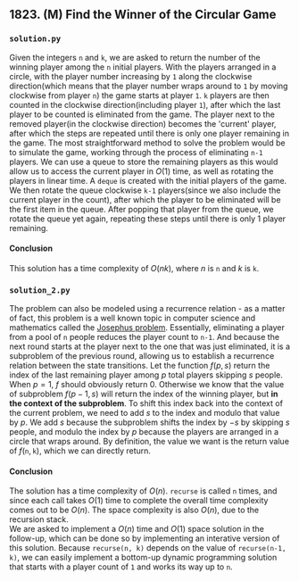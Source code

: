 ## 1823. (M) Find the Winner of the Circular Game

### `solution.py`
Given the integers `n` and `k`, we are asked to return the number of the winning player among the `n` initial players. With the players arranged in a circle, with the player number increasing by `1` along the clockwise direction(which means that the player number wraps around to `1` by moving clockwise from player `n`) the game starts at player `1`. `k` players are then counted in the clockwise direction(including player `1`), after which the last player to be counted is eliminated from the game. The player next to the removed player(in the clockwise direction) becomes the 'current' player, after which the steps are repeated until there is only one player remaining in the game. The most straightforward method to solve the problem would be to simulate the game, working through the process of eliminating `n-1` players. We can use a queue to store the remaining players as this would allow us to access the current player in $O(1)$ time, as well as rotating the players in linear time. A `deque` is created with the initial players of the game. We then rotate the queue clockwise `k-1` players(since we also include the current player in the count), after which the player to be eliminated will be the first item in the queue. After popping that player from the queue, we rotate the queue yet again, repeating these steps until there is only 1 player remaining.  

#### Conclusion
This solution has a time complexity of $O(nk)$, where $n$ is `n` and $k$ is `k`.   
  


### `solution_2.py`
The problem can also be modeled using a recurrence relation - as a matter of fact, this problem is a well known topic in computer science and mathematics called the [Josephus problem](https://en.wikipedia.org/wiki/Josephus_problem#The_general_case). Essentially, eliminating a player from a pool of `n` people reduces the player count to `n-1`. And because the next round starts at the player next to the one that was just eliminated, it is a subproblem of the previous round, allowing us to establish a recurrence relation between the state transitions. Let the function $f(p, s)$ return the index of the last remaining player among $p$ total players skipping $s$ people. When $p = 1$, $f$ should obviously return $0$. Otherwise we know that the value of subproblem $f(p-1, s)$ will return the index of the winning player, but **in the context of the subproblem**. To shift this index back into the context of the current problem, we need to add $s$ to the index and modulo that value by $p$. We add $s$ because the subproblem shifts the index by $-s$ by skipping $s$ people, and modulo the index by $p$ because the players are arranged in a circle that wraps around. By definition, the value we want is the return value of $f(\texttt{n}, \texttt{k})$, which we can directly return.  

#### Conclusion
The solution has a time complexity of $O(n)$. `recurse` is called `n` times, and since each call takes $O(1)$ time to complete the overall time complexity comes out to be $O(n)$. The space complexity is also $O(n)$, due to the recursion stack.  
We are asked to implement a $O(n)$ time and $O(1)$ space solution in the follow-up, which can be done so by implementing an interative version of this solution. Because `recurse(n, k)` depends on the value of `recurse(n-1, k)`, we can easily implement a bottom-up dynamic programming solution that starts with a player count of `1` and works its way up to `n`.  
  


